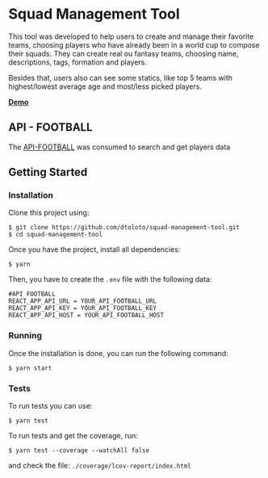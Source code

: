 # Squad Management Tool

This tool was developed to help users to create and manage their favorite teams, choosing players who have already been in a world cup to compose their squads. They can create real ou fantasy teams, choosing name, descriptions, tags, formation and players.

Besides that, users also can see some statics, like top 5 teams with highest/lowest average age and most/less picked players.


**[Demo](https://squad-management-tool-zeta.vercel.app/)**

## API - FOOTBALL
The [API-FOOTBALL](https://www.api-football.com/) was consumed to search and get players data

## Getting Started
### Installation

Clone this project using: 

    $ git clone https://github.com/dtoloto/squad-management-tool.git
    $ cd squad-management-tool
    
Once you have the project, install all dependencies:

    $ yarn

Then, you have to create the `.env` file with the following data:

    #API FOOTBALL
    REACT_APP_API_URL = YOUR_API_FOOTBALL_URL
    REACT_APP_API_KEY = YOUR_API_FOOTBALL_KEY
    REACT_APP_API_HOST = YOUR_API_FOOTBALL_HOST

### Running
Once the installation is done, you can run the following command:

    $ yarn start

### Tests
To run tests you can use:

    $ yarn test

To run tests and get the coverage, run:

    $ yarn test --coverage --watchAll false

and check the file:  `./coverage/lcov-report/index.html`

